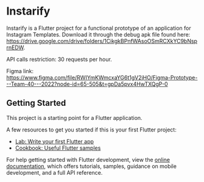# Instarify
Instarify is a Flutter project for a functional prototype of an application for Instagram Templates.
Download it through the debug apk file found here: https://drive.google.com/drive/folders/1CikgkBPnfWAsoOSmRCXkYC9bNsprnEDW.
 
API calls restriction: 30 requests per hour.
 
Figma link: 
https://www.figma.com/file/RWIYmKWmcxaYG6t1gV2jHO/Figma-Prototype---Team-40---2022?node-id=65-505&t=gpDa5pvx4HwTXQgP-0



## Getting Started

This project is a starting point for a Flutter application.

A few resources to get you started if this is your first Flutter project:

- [Lab: Write your first Flutter app](https://docs.flutter.dev/get-started/codelab)
- [Cookbook: Useful Flutter samples](https://docs.flutter.dev/cookbook)

For help getting started with Flutter development, view the
[online documentation](https://docs.flutter.dev/), which offers tutorials,
samples, guidance on mobile development, and a full API reference.
